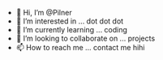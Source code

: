- 👋 Hi, I’m @Pilner
- 👀 I’m interested in ... dot dot dot
- 🌱 I’m currently learning ... coding
- 💞️ I’m looking to collaborate on ... projects
- 📫 How to reach me ... contact me hihi

<!---
Pilner/Pilner is a ✨ special ✨ repository because its `README.md` (this file) appears on your GitHub profile.
You can click the Preview link to take a look at your changes.
--->
